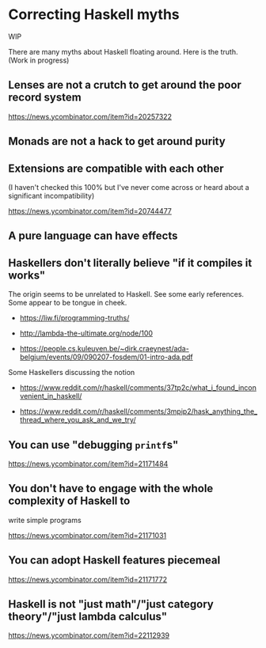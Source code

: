 # Correcting Haskell myths

WIP

There are many myths about Haskell floating around.  Here is the
truth.  (Work in progress)

## Lenses are not a crutch to get around the poor record system

https://news.ycombinator.com/item?id=20257322

## Monads are not a hack to get around purity

## Extensions are compatible with each other

(I haven't checked this 100% but I've never come across or heard about
a significant incompatibility)

https://news.ycombinator.com/item?id=20744477

## A pure language can have effects

## Haskellers don't literally believe "if it compiles it works"

The origin seems to be unrelated to Haskell.  See some early
references.  Some appear to be tongue in cheek.

* https://liw.fi/programming-truths/

* http://lambda-the-ultimate.org/node/100

* https://people.cs.kuleuven.be/~dirk.craeynest/ada-belgium/events/09/090207-fosdem/01-intro-ada.pdf

Some Haskellers discussing the notion

* https://www.reddit.com/r/haskell/comments/37tp2c/what_i_found_inconvenient_in_haskell/

* https://www.reddit.com/r/haskell/comments/3mpip2/hask_anything_the_thread_where_you_ask_and_we_try/

## You can use "debugging `printf`s"

https://news.ycombinator.com/item?id=21171484

## You don't have to engage with the whole complexity of Haskell to
   write simple programs

https://news.ycombinator.com/item?id=21171031

## You can adopt Haskell features piecemeal

https://news.ycombinator.com/item?id=21171772

## Haskell is not "just math"/"just category theory"/"just lambda calculus"

https://news.ycombinator.com/item?id=22112939
